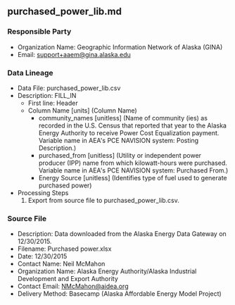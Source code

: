 ## purchased_power_lib.md

### Responsible Party
  * Organization Name: Geographic Information Network of Alaska (GINA)
  * Email: support+aaem@gina.alaska.edu

### Data Lineage
  * Data File: purchased_power_lib.csv
  * Description: FILL_IN
    * First line: Header
    * Column Name [units] (Column Name)
      * community_names [unitless] (Name of community (ies) as recorded in the U.S. Census that reported that year to the Alaska Energy Authority to receive Power Cost Equalization payment. Variable name in AEA's PCE NAVISION system: Posting Description.)
      * purchased_from [unitless] (Utility or independent power producer (IPP) name from which kilowatt-hours were purchased. Variable name in AEA's PCE NAVISION system: Purchased From.)
      * Energy Source [unitless] (Identifies type of fuel used to generate purchased power)
  * Processing Steps
    1. Export from source file to purchased_power_lib.csv.

### Source File
  * Description: Data downloaded from the Alaska Energy Data Gateway on 12/30/2015.
  * Filename: Purchased power.xlsx
  * Date: 12/30/2015
  * Contact Name: Neil McMahon
  * Organization Name: Alaska Energy Authority/Alaska Industrial Development and Export Authority
  * Contact Email: NMcMahon@aidea.org
  * Delivery Method: Basecamp (Alaska Affordable Energy Model Project)
